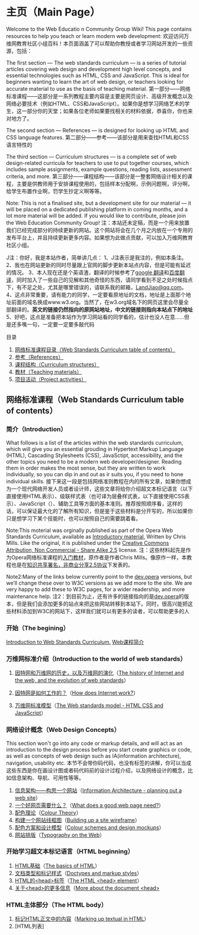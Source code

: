 # 主页（Main Page）
Welcome to the Web Educatio n Community Group Wiki! This page contains resources to help you teach or learn modern web development:
欢迎访问万维网教育社区小组百科！本页面涵盖了可以帮助你教授或者学习网站开发的一些资源，包括：

The first section — The web standards curriculum — is a series of tutorial articles covering web design and development high level concepts, and essential technologies such as HTML, CSS and JavaScript. This is ideal for beginners wanting to learn the art of web design, or teachers looking for accurate material to use as the basis of teaching material.
第一部分——网络标准课程——这部分是一系列教程主要内容是主要是网页设计、高级开发概念以及网络必要技术（例如HTML、CSS和JavaScript）。如果你是想学习网络艺术的学生，这一部分你的天堂；如果各位老师如果要找相关的材料依据，恭喜你，你也来对地方了。

The second section — References — is designed for looking up HTML and CSS language features.
第二部分——参考——该部分是用来查找HTML和CSS语言特性的

The third section — Curriculum structures — is a complete set of web design-related curricula for teachers to use to put together courses, which includes sample assignments, example questions, reading lists, assessment criteria, and more.
第三部分——课程结构——该部分是一整套网络设计相关的课程，主要是供教师用于安排课程使用的，包括样本分配啊，示例问题啊，评分啊，给学生布置作业啊，罚学生抄定义啊等等。

Note: This is not a finalised site, but a development site for our material — it will be placed on a dedicated publishing platform in coming months, and a lot more material will be added. If you would like to contribute, please join the Web Education Community Group!
注：本站还未定稿，而是一个用来放置我们已经完成部分的持续更新的网站。这个网站将会在几个月之内放在一个专用的发布平台上，并且持续更新更多内容。如果想为此做点贡献，可以加入万维网教育社区小组。

J注：你好，我是本站作者，简单讲几点：
1、J注表示是我注的，例如本条注。
2、我也在网站更新的同时尽量跟上官网的脚步更新本站点内容，但是可能有延迟的情况。
3、本人现在还是个英语渣，翻译的时候参考了[google 翻译](http://translate.google.cn)和[百度翻译](http://fanyi.baidu.com)，同时加入了一些自己的见解和其他奇怪的东西，请同学看到不足之处时候指点下，有不足之处，尤其是哪里错误的，请联系我的邮箱，[LandJiao@qq.com](mailto:LandJiao@qq.com)。
4、这点非常重要，请有能力的同学，一定要看原地址的文档，地址是上面那个地址前面的域名换成www.w3.org。当然了，在w3.org域名下的网页这里会尽量全部翻译的。**英文的链接仍然指向的原网站地址，中文的链接则指向本站点下的地址**
5、好吧，这点是准备把本站作为学习网站看的同学看的，估计也没人在意……但是还多嘴一句，一定要一定要多敲代码

目录

1. [网络标准课程目录（Web Standards Curriculum table of contents）](#web-standards-curriculum-table-of-contents)
2. [参考（References）](#references)
3. [课程结构（Curriculum structures）](#curroculum-structures)
4. [教材（Teaching materials）](#teaching-materials)
5. [项目活动（Project activities）](#project-activities)

## 网络标准课程（Web Standards Curriculum table of contents）

### 简介（Introduction）

What follows is a list of the articles within the web standards curriculum, which will give you an essential grouding in Hypertext Markup Language (HTML), Cascading Stylesheets (CSS), JavaSctipt, accessibility, and the other topics you need to be a modern web developer/designer. Reading them in order makes the most sense, but they are written to work individually, so you can dip in and out as ir suits you, if you need to hone individual skills.
接下来这一段是包括网络准则教程在内的所有文章，如果你想成为一个现代网络开发人员或者设计师，这些文章将给你介绍超文本标记语言（以下直接使用HTML表示）、级联样式表（也可译为层叠样式表，以下直接使用CSS表示）、JavaScript（）、辅助工具等方面的基本准则。推荐按照顺序看，这样的话，可以保证最大化的了解所有知识，但是鉴于这些材料是分开写的，所以如果你只是想学习下某个技能时，也可以按照自己的需要跳着看。

Note:This moterial was orginally published as part of the Opera Web Standards Curriculum, available as [Introductory material](http://dev.opera.com/articles/view/1-introduction-to-the-web-standards-cur/#toc), Written by Chris Mills. Like the original, it is published under the [Creative Commons Attribution, Non Commercial - Share Alike 2.5](http://creativecommons.org/licenses/by-nc-sa/2.5/) license.
注：这些材料起先是作为Opera网络标准课程的[入门教材](http://dev.opera.com/articles/view/1-introduction-to-the-web-standards-cur/#toc)，原作者是作者Chris Mills。像原作一样，本教程也是在[知识共享署名，非商业分享2.5协议](http://creativecommons.org/licenses/by-nc-sa/2.5/)下发表的。

Note2:Many of the links below currently point to the [dev.opera](http://dev.opera.com/) versions, but we’ll change these over to W3C versions as we add more to the site. We are very happy to add these to W3C pages, for a wider readership, and more maintenance help.
注2：到目前为止，还有许多的链接指向的是[dev.opera](http://dev.opera.com/)的版本，但是我们会添加更多的站点来把这些网站转移到本站下。同时，很高兴能把这些材料添加到W3C的网站下，这样我们就可以有更多的读者，可以帮助更多的人

### 开始（The begining）

[Introduction to Web Standards Curriculum.](https://www.w3.org/community/webed/wiki/Introduction_to_the_Web_Standards_Curriculum)
[Web课程简介](https://www.w3.org/community/webed/wiki/Introduction_to_the_Web_Standards_Curriculum)

### 万维网标准介绍（Introduction to the world of web standards）

1. [因特网和万维网的历史，以及万维网的演化](The_history_of_the_Web)（[The history of Internet and the web, and the evolution of web standards](https://www.w3.org/community/webed/wiki/The_history_of_the_Web)）

2. [因特网是如何工作的？](How_does_the_Internet_work)（[How does Internet work?](https://www.w3.org/community/webed/wiki/How_does_the_Internet_work)）

3. [万维网标准模型](The_web_standards_model_-HTML_CSS_and_JavaScript)（[The Web standards model - HTML CSS and JavaScript](https://www.w3.org/community/webed/wiki/The_web_standards_model_-_HTML_CSS_and_JavaScript)）

### 网络设计概念（Web  Design Concepts）

This section won't go into any code or markup details, and will act as an introduction to the design process before you start create graphics or code, as well as concepts of web design such as IA(information architecture), navigation, usability etc.
本节不会带你码代码，也没有标签的讲解，你可以当成这些东西是你在画设计图或者码代码前的设计过程介绍，以及网络设计的概念，比如信息架构、导航、可用性等等。

1. [信息架构——构思一个网站](Information_Architecture_-_planning_out_a_web_site)（[Information Architecture - planning out a web site](https://www.w3.org/community/webed/wiki/Information_Architecture_-_planning_out_a_web_site)）
2. [一个好网页需要什么？](What_does_a_good_web_page_need)（[What does a good web page need?](https://www.w3.org/community/webed/wiki/What_does_a_good_web_page_need)）
3. [配色理论](Colour_theory)（[Colour Theory](https://www.w3.org/community/webed/wiki/Colour_theory)）
4. [构建一个网站线框图](Building_up_a_site_wireframe)（[Building up a site wireframe](https://www.w3.org/community/webed/wiki/Building_up_a_site_wireframe)）
5. [配色方案和设计模型](Colour_schemes_and_design_mockups)（[Colour schemes and design mockups](https://www.w3.org/community/webed/wiki/Colour_schemes_and_design_mockups)）
6. [网站排版](Typography_on_th_web)（[Typography on the Web](https://www.w3.org/community/webed/wiki/Typography_on_the_Web)）

### 开始学习超文本标记语言（HTML  beginning）

1. [HTML基础](The_basics_of_HTML)（[The basics of HTML](https://www.w3.org/community/webed/wiki/The_basics_of_HTML)）
2. [文档类型和标记样式](Doctypes_and_markup_styles)（[Doctypes and markup styles](https://www.w3.org/community/webed/wiki/Doctypes_and_markup_styles)）
3. [HTML的&lt;head>标签](The_HTML_head_element)（[The HTML &lt;head> element](https://www.w3.org/community/webed/wiki/The_HTML_head_element)）
4. [关于&lt;head>的更多信息](More_about_the_doucment_head)（[More about the document &lt;head>](https://www.w3.org/community/webed/wiki/More_about_the_document_head)

### HTML主体部分（The HTML body）

1. [标记HTML正文中的内容](Marking_up_textual_content_in_HTML)（[Marking up textual in HTML](https://www.w3.org/community/webed/wiki/Marking_up_textual_content_in_HTML)）
2. [HTML列表]
